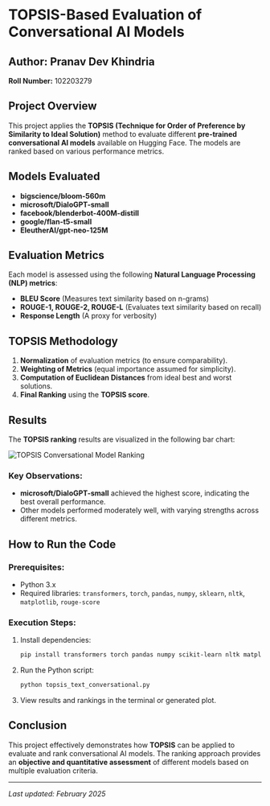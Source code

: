 # TOPSIS-Based Evaluation of Conversational AI Models

## Author: Pranav Dev Khindria
**Roll Number:** 102203279

## Project Overview
This project applies the **TOPSIS (Technique for Order of Preference by Similarity to Ideal Solution)** method to evaluate different **pre-trained conversational AI models** available on Hugging Face. The models are ranked based on various performance metrics.

## Models Evaluated
- **bigscience/bloom-560m**
- **microsoft/DialoGPT-small**
- **facebook/blenderbot-400M-distill**
- **google/flan-t5-small**
- **EleutherAI/gpt-neo-125M**

## Evaluation Metrics
Each model is assessed using the following **Natural Language Processing (NLP) metrics**:
- **BLEU Score** (Measures text similarity based on n-grams)
- **ROUGE-1, ROUGE-2, ROUGE-L** (Evaluates text similarity based on recall)
- **Response Length** (A proxy for verbosity)

## TOPSIS Methodology
1. **Normalization** of evaluation metrics (to ensure comparability).
2. **Weighting of Metrics** (equal importance assumed for simplicity).
3. **Computation of Euclidean Distances** from ideal best and worst solutions.
4. **Final Ranking** using the **TOPSIS score**.

## Results
The **TOPSIS ranking** results are visualized in the following bar chart:

![TOPSIS Conversational Model Ranking](image.png)

### **Key Observations:**
- **microsoft/DialoGPT-small** achieved the highest score, indicating the best overall performance.
- Other models performed moderately well, with varying strengths across different metrics.

## How to Run the Code
### Prerequisites:
- Python 3.x
- Required libraries: `transformers`, `torch`, `pandas`, `numpy`, `sklearn`, `nltk`, `matplotlib`, `rouge-score`

### Execution Steps:
1. Install dependencies:
   ```bash
   pip install transformers torch pandas numpy scikit-learn nltk matplotlib rouge-score
   ```
2. Run the Python script:
   ```bash
   python topsis_text_conversational.py
   ```
3. View results and rankings in the terminal or generated plot.

## Conclusion
This project effectively demonstrates how **TOPSIS** can be applied to evaluate and rank conversational AI models. The ranking approach provides an **objective and quantitative assessment** of different models based on multiple evaluation criteria.

---
_Last updated: February 2025_

